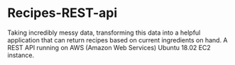 # Recipes-REST-api

Taking incredibly messy data, transforming this data into a helpful application that can return recipes based on current ingredients on hand. 
A REST API running on AWS (Amazon Web Services) Ubuntu 18.02 EC2 instance.

